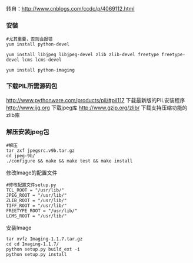 ﻿转自：http://www.cnblogs.com/ccdc/p/4069112.html
### 安装
```
#尤其重要，否则会报错
yum install python-devel

yum install libjpeg libjpeg-devel zlib zlib-devel freetype freetype-devel lcms lcms-devel

yum install python-imaging
```
### 下载PIL所需源码包
http://www.pythonware.com/products/pil/#pil117 下载最新版的PIL安装程序
http://www.ijg.org 下载jpeg库
http://www.gzip.org/zlib/ 下载支持压缩功能的zlib库

### 解压安装jpeg包
```
#解压
tar zxf jpegsrc.v9b.tar.gz
cd jpeg-9b/
./configure && make && make test && make install
```
修改Image的配置文件
```
#修改配置文件setup.py
TCL_ROOT = "/usr/lib/"    
JPEG_ROOT = "/usr/lib/"    
ZLIB_ROOT = "/usr/lib/"    
TIFF_ROOT = "/usr/lib/"    
FREETYPE_ROOT = "/usr/lib/"   
LCMS_ROOT = "/usr/lib/"
```
安装Image
```
tar xvfz Imaging-1.1.7.tar.gz
cd cd Imaging-1.1.7/
python setup.py build_ext -i
python setup.py install
```